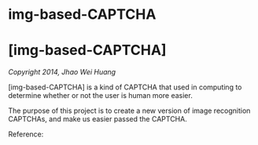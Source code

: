 img-based-CAPTCHA
=================
# [img-based-CAPTCHA]
*Copyright 2014,  Jhao Wei Huang*  

[img-based-CAPTCHA] is a kind of CAPTCHA that used in computing to determine whether or not the user is human more easier.

The purpose of this project is to create a new version of image recognition CAPTCHAs, and make us easier passed the CAPTCHA.

Reference:



